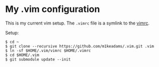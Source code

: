 My .vim configuration
====

This is my current vim setup. The `.vimrc` file is a symlink to the [vimrc](https://github.com/m1keadams/.vim/blob/master/vimrc).

Setup:

```console
$ cd ~
$ git clone --recursive https://github.com/m1keadams/.vim.git .vim
$ ln -sf $HOME/.vim/vimrc $HOME/.vimrc
$ cd $HOME/.vim
$ git submodule update --init
